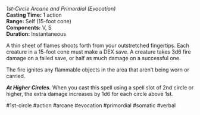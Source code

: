 *1st-Circle Arcane and Primordial (Evocation)*    
**Casting Time:** 1 action    
**Range:** Self (15-foot cone)  
**Components:** V, S  
**Duration:** Instantaneous

A thin sheet of flames shoots forth from your outstretched fingertips. Each creature in a 15-foot cone must make a DEX save. A creature takes 3d6 fire damage on a failed save, or half as much damage on a successful one.

The fire ignites any flammable objects in the area that aren’t being worn or carried.

***At Higher Circles.*** When you cast this spell using a spell slot of 2nd circle or higher, the extra damage increases by 1d6 for each circle above 1st.

#1st-circle #action #arcane #evocation #primordial #somatic #verbal
